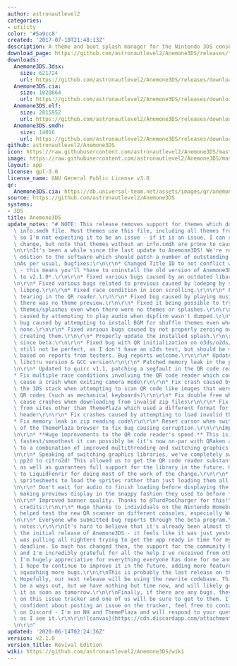 ```yaml
---
author: astronautlevel2
categories:
- utility
color: '#5a9cc8'
created: '2017-07-10T21:48:13Z'
description: A theme and boot splash manager for the Nintendo 3DS console
download_page: https://github.com/astronautlevel2/Anemone3DS/releases/tag/v2.1.0
downloads:
  Anemone3DS.3dsx:
    size: 621724
    url: https://github.com/astronautlevel2/Anemone3DS/releases/download/v2.1.0/Anemone3DS.3dsx
  Anemone3DS.cia:
    size: 1020864
    url: https://github.com/astronautlevel2/Anemone3DS/releases/download/v2.1.0/Anemone3DS.cia
  Anemone3DS.elf:
    size: 2815952
    url: https://github.com/astronautlevel2/Anemone3DS/releases/download/v2.1.0/Anemone3DS.elf
  Anemone3DS.smdh:
    size: 14016
    url: https://github.com/astronautlevel2/Anemone3DS/releases/download/v2.1.0/Anemone3DS.smdh
github: astronautlevel2/Anemone3DS
icon: https://raw.githubusercontent.com/astronautlevel2/Anemone3DS/master/meta/icon.png
image: https://raw.githubusercontent.com/astronautlevel2/Anemone3DS/master/meta/banner.png
layout: app
license: gpl-3.0
license_name: GNU General Public License v3.0
qr:
  Anemone3DS.cia: https://db.universal-team.net/assets/images/qr/anemone3ds.cia.png
source: https://github.com/astronautlevel2/Anemone3DS
systems:
- 3DS
title: Anemone3DS
update_notes: "# NOTE: This release removes support for themes which don't use an\
  \ info.smdh file. Most themes use this file, including all themes from ThemePlaza,\
  \ so I'm not expecting it to be an issue - if it is an issue, I can revert this\
  \ change, but note that themes without an info.smdh are prone to cause crashes.\r\
  \n\r\nIt's been a while since the last update to Anemone3DS! We're releasing a new\
  \ edition to the software which should patch a number of outstanding bugs.\r\n\r\
  \nAs per usual, bugfixes:\r\n\r\n* Changed Title ID to not conflict with a game\
  \ - this means you'll *have to uninstall the old version of Anemone3DS after updating\
  \ to v2.1.0*.\r\n\r\n* Fixed various bugs caused by an outdated libarchive version.\r\
  \n\r\n* Fixed various bugs related to previous caused by lodepng by switching to\
  \ libpng.\r\n\r\n* Fixed race condition in icon scrolling.\r\n\r\n* Fixed screen\
  \ tearing in the QR reader.\r\n\r\n* Fixed bug caused by playing music even when\
  \ there was no theme preview.\r\n\r\n* Fixed it being possible to try to preview\
  \ themes/splashes even when there were no themes or splashes.\r\n\r\n* Fixed bug\
  \ caused by attempting to play audio when dspfirm wasn't dumped.\r\n\r\n* Fixed\
  \ bug caused by attempting to install BGM for shuffle themes even when there was\
  \ none.\r\n\r\n* Fixed various bugs caused by not properly zeroing out files when\
  \ creating them.\r\n\r\n* Properly update the installed splash.\r\n\r\nBugs fixed\
  \ since beta:\r\n\r\n* Fixed bug with QR initialization on o3ds/o2ds/n2dsxl. May\
  \ still not be perfect, as I don't have an o2ds test, but should be much improved\
  \ based on reports from testers. Bug reports welcome.\r\n\r\n* Updated to newest\
  \ libctru version & GCC version\r\n\r\n* Patched memory leak in the preview code\r\
  \n\r\n* Updated to quirc v1.1, patching a segfault in the QR code reader\r\n\r\n\
  * Fix multiple race conditions involving the QR code reader which could potentially\
  \ cause a crash when exiting camera mode\r\n\r\n* Fix crash caused by quirc overflowing\
  \ the 3DS stack when attempting to scan QR code like images that weren't actually\
  \ QR codes (such as mechanical keyboards)\r\n\r\n* Fix double free which could potentially\
  \ cause crashes when downloading from invalid zip files\r\n\r\n* Fix QR download\
  \ from sites other than ThemePlaza which used a different format for content disposition\
  \ header\r\n\r\n* Fix crashes caused by attempting to load invalid themes\r\n\r\n\
  * Fix memory leak in zip reading code\r\n\r\n* Reset cursor when switching pages\
  \ of the ThemePlaza browser to fix bug causing corruption.\r\n\r\nImprovements:\r\
  \n\r\n* **Huge improvements to the QR code reader's speed.** This is likely the\
  \ fastest/smoothest it can possibly be (it's now on-par with QRaken and FBI) thanks\
  \ to a combination of improved multithreading and switching graphics libraries.\r\
  \n\r\n* Speaking of switching graphics libraries, we've completely switched from\
  \ pp2d to citro2d! This allowed us to get the QR code reader substantially faster,\
  \ as well as guarantees full support for the library in the future. Huge thanks\
  \ to LiquidFenrir for doing most of the work of the change.\r\n\r\n* Switch to using\
  \ spritesheets to load the sprites rather than just loading them all into the romfs.\r\
  \n\r\n* Don't wait for audio to finish loading before displaying the preview image,\
  \ making previews display in the snappy fashion they used to before the audio player.\r\
  \n\r\n* Improved banner quality. Thanks to @TurdPooCharger for this!\r\n\r\nAdditional\
  \ credits:\r\n\r\n* Huge thanks to individuals on the Nintendo Homebrew server who\
  \ helped test the new QR scanner on different consoles, especially Weeber#9048.\r\
  \n\r\n* Everyone who submitted bug reports through the beta program.\r\n\r\nFinal\
  \ notes:\r\n\r\nIt's hard to believe that it's already been almost three years since\
  \ the initial release of Anemone3DS - it feels like it was just yesterday that I\
  \ was pulling all nighters trying to get the app ready in time for my self-imposed\
  \ deadline. So much has changed then, the support for the community has been incredible,\
  \ and I'm incredibly grateful for all the help I've received from other developers.\
  \ I'm hugely appreciative for everything everyone has done for me and for this application.\
  \ I hope to continue to improve it in the future, adding more features and, importantly,\
  \ squashing more bugs.\r\n\r\nThis is probably the last release on this codebase!\
  \ Hopefully, our next release will be using the rewrite codebase. This may still\
  \ be a ways out, but we have nothing but time now, and will likely get started on\
  \ it as soon as tomorrow.\r\n\r\nFinally, if there are any bugs, they can be reported\
  \ on this issue tracker and one of us will be sure to get to them. If you're not\
  \ confident about posting an issue on the tracker, feel free to contact Asty#3336\
  \ on Discord - I'm on NH and ThemePlaza and will respond to your questions as soon\
  \ as I see it.\r\n\r\n![canvas](https://cdn.discordapp.com/attachments/679907001010094151/721940223541379072/canvas.png)\r\
  \n\r\n"
updated: '2020-06-14T02:24:36Z'
version: v2.1.0
version_title: Revival Edition
wiki: https://github.com/astronautlevel2/Anemone3DS/wiki
---
```

